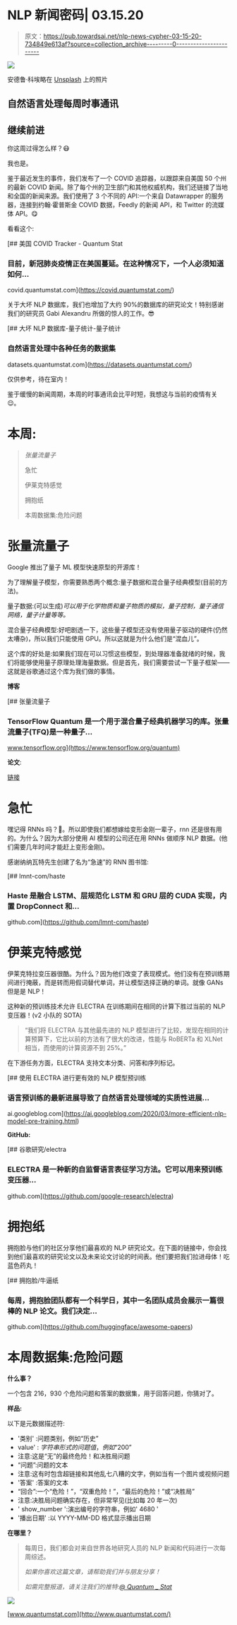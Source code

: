 # NLP 新闻密码| 03.15.20

> 原文：<https://pub.towardsai.net/nlp-news-cypher-03-15-20-734849e613af?source=collection_archive---------0----------------------->

![](img/f9aeece44d67e004df8eafa3571d3328.png)

安德鲁·科埃略在 [Unsplash](https://unsplash.com?utm_source=medium&utm_medium=referral) 上的照片

## 自然语言处理每周时事通讯

## 继续前进

你这周过得怎么样？😷

我也是。

鉴于最近发生的事件，我们发布了一个 COVID 追踪器，以跟踪来自美国 50 个州的最新 COVID 新闻。除了每个州的卫生部门和其他权威机构，我们还链接了当地和全国的新闻来源。我们使用了 3 个不同的 API:一个来自 Datawrapper 的服务器，连接到约翰·霍普斯金 COVID 数据，Feedly 的新闻 API，和 Twitter 的流媒体 API。😋

看看这个:

[](https://covid.quantumstat.com/) [## 美国 COVID Tracker - Quantum Stat

### 目前，新冠肺炎疫情正在美国蔓延。在这种情况下，一个人必须知道如何…

covid.quantumstat.com](https://covid.quantumstat.com/) 

关于大坏 NLP 数据库，我们也增加了大约 90%的数据库的研究论文！特别感谢我们的研究员 Gabi Alexandru 所做的惊人的工作。😎

[](https://datasets.quantumstat.com/) [## 大坏 NLP 数据库-量子统计-量子统计

### 自然语言处理中各种任务的数据集

datasets.quantumstat.com](https://datasets.quantumstat.com/) 

仅供参考，待在室内！

鉴于缓慢的新闻周期，本周的时事通讯会比平时短，我想这与当前的疫情有关😌。

# 本周:

> *张量流量子*
> 
> 急忙
> 
> 伊莱克特感觉
> 
> 拥抱纸
> 
> 本周数据集:危险问题

# 张量流量子

Google 推出了量子 ML 模型快速原型的开源库！

为了理解量子模型，你需要熟悉两个概念:量子数据和混合量子经典模型(目前的方法)。

量子数据:(可以生成)*可以用于化学物质和量子物质的模拟，量子控制，量子通信网络，量子计量等等。*

混合量子经典模型:好吧剧透一下，这些量子模型还没有使用量子驱动的硬件(仍然太嘈杂)，所以我们只能使用 GPU。所以这就是为什么他们是“混血儿”。

这个库的好处是:如果我们现在可以习惯这些模型，到处理器准备就绪的时候，我们将能够使用量子原理处理海量数据。但是首先，我们需要尝试一下量子框架——这就是谷歌通过这个库为我们做的事情。

**博客**

[](https://www.tensorflow.org/quantum) [## 张量流量子

### TensorFlow Quantum 是一个用于混合量子经典机器学习的库。张量流量子(TFQ)是一种量子…

www.tensorflow.org](https://www.tensorflow.org/quantum) 

**论文**:

[链接](https://arxiv.org/pdf/2003.02989.pdf)

# 急忙

嘿记得 RNNs 吗？🤣。所以即使我们都想嫁给变形金刚一辈子，rnn 还是很有用的。为什么？因为大部分使用 AI 模型的公司还在用 RNNs 做顺序 NLP 数据。(他们需要几年时间才能赶上变形金刚)。

感谢纳纳瓦特先生创建了名为“急速”的 RNN 图书馆:

[](https://github.com/lmnt-com/haste) [## lmnt-com/haste

### Haste 是融合 LSTM、层规范化 LSTM 和 GRU 层的 CUDA 实现，内置 DropConnect 和…

github.com](https://github.com/lmnt-com/haste) 

# 伊莱克特感觉

伊莱克特拉变压器很酷。为什么？因为他们改变了表现模式。他们没有在预训练期间进行掩蔽，而是转而用假词替代单词，并让模型选择正确的单词。就像 GANs 但是是 NLP！

这种新的预训练技术允许 ELECTRA 在训练期间在相同的计算下胜过当前的 NLP 变压器！(v2 小队的 SOTA)

> “我们将 ELECTRA 与其他最先进的 NLP 模型进行了比较，发现在相同的计算预算下，它比以前的方法有了很大的改进，性能与 RoBERTa 和 XLNet 相当，而使用的计算资源不到 25%。”

在下游任务方面，ELECTRA 支持文本分类、问答和序列标记。

[](https://ai.googleblog.com/2020/03/more-efficient-nlp-model-pre-training.html) [## 使用 ELECTRA 进行更有效的 NLP 模型预训练

### 语言预训练的最新进展导致了自然语言处理领域的实质性进展…

ai.googleblog.com](https://ai.googleblog.com/2020/03/more-efficient-nlp-model-pre-training.html) 

**GitHub:**

[](https://github.com/google-research/electra) [## 谷歌研究/electra

### ELECTRA 是一种新的自监督语言表征学习方法。它可以用来预训练变压器…

github.com](https://github.com/google-research/electra) 

# 拥抱纸

拥抱脸与他们的社区分享他们最喜欢的 NLP 研究论文。在下面的链接中，你会找到他们最喜欢的研究论文以及未来论文讨论的时间表。他们要把我们拉进母体！吃蓝色药丸！

[](https://github.com/huggingface/awesome-papers) [## 拥抱脸/牛逼纸

### 每周，拥抱脸团队都有一个科学日，其中一名团队成员会展示一篇很棒的 NLP 论文。我们决定…

github.com](https://github.com/huggingface/awesome-papers) 

# 本周数据集:危险问题

**什么事？**

一个包含 216，930 个危险问题和答案的数据集，用于回答问题，你猜对了。

**样品:**

以下是元数据描述符:

*   '类别' :问题类别，例如“历史”
*   value' : $字符串形式的问题值，例如“$200”
*   注意:这是“无”的最终危险！和决胜局问题
*   “问题”:问题的文本
*   注意:这有时包含超链接和其他乱七八糟的文字，例如当有一个图片或视频问题
*   '答案' :答案的文本
*   “回合”:一个“危险！”，“双重危险！”，“最后的危险！”或“决胜局”
*   注意:决胜局问题确实存在，但非常罕见(比如每 20 年一次)
*   ' show_number ':演出编号的字符串，例如' 4680 '
*   '播出日期' :以 YYYY-MM-DD 格式显示播出日期

**在哪里？**

> 每周日，我们都会对来自世界各地研究人员的 NLP 新闻和代码进行一次每周综述。
> 
> *如果你喜欢这篇文章，请帮助我们并与朋友分享！*
> 
> *如需完整报道，请关注我们的推特:*[*@ Quantum _ Stat*](http://twitter.com/Quantum_Stat)

![](img/c87c1a18680c8525762318bd130054ee.png)

[www.quantumstat.com](http://www.quantumstat.com/)